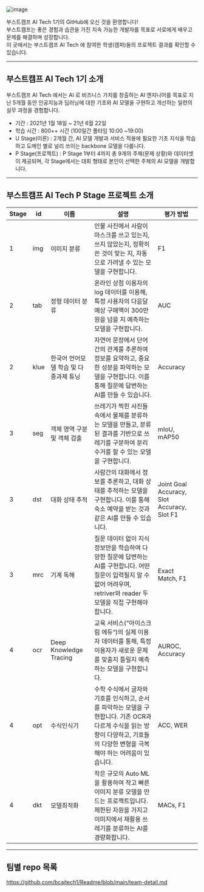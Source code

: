 ![image](https://user-images.githubusercontent.com/50396533/121860317-b2b27c80-cd33-11eb-8ca8-86a4ad1fce3a.png)

부스트캠프 AI Tech 1기의 GitHub에 오신 것을 환영합니다!  
부스트캠프는 좋은 경험과 습관을 가진 지속 가능한 개발자를 목표로 서로에게 배우고 문제를 해결하며 성장합니다.  
이 곳에서는 부스트캠프 AI Tech 에 참여한 학생(캠퍼)들의 프로젝트 결과를 확인할 수 있습니다.

----------------------


## 부스트캠프 AI Tech 1기 소개

부스트캠프 AI Tech 에서는 AI 로 비즈니스 가치를 창출하는 AI 엔지니어를 목표로 지난 5개월 동안 인공지능과 딥러닝에 대한 기초와 AI 모델을 구현하고 개선하는 일련의 실무 과정을 경험합니다.

- 기간 : 2021년 1월 18일 ~ 21년 6월 22일
- 학습 시간 : 800++ 시간 (100일간 풀타임 10:00 ~19:00)
- U Stage(이론) : 2개월 간, AI 모델 개발과 서비스 적용에 필요한 기초 지식을 학습하고 도메인 별로 널리 쓰이는 backbone 모델을 다룹니다.
- P Stage(프로젝트) : P Stage 1부터 4까지 총 9개의 주제(문제 상황)와 데이터셋이 제공되며, 각 Stage에서는 대회 형태로 본인이 선택한 주제의 AI 모델을 개발합니다.

----------------------
  
  
  
## 부스트캠프 AI Tech P Stage  프로젝트 소개 
| Stage | id      | 이름                                  | 설명                                                                                                                                                                            | 평가 방법           |
|-------|---------|---------------------------------------|---------------------------------------------------------------------------------------------------------------------------------------------------------------------------------|---------------------|
| 1     | img     | 이미지 분류                           | 인물 사진에서 사람이 마스크를 쓰고 있는지, 쓰지 않았는지, 정확히 쓴 것이 맞는 지,   자동으로 가려낼 수 있는 모델을 구현합니다.                                                  | F1  |
| 2     | tab     | 정형 데이터 분류                      | 온라인 상점 이용자의 log 데이터를 이용해, 특정 사용자의 다음달 예상 구매액이  300만원을 넘을 지 예측하는 모델을 구현합니다.                                                     | AUC                 |
| 2     | klue    | 한국어 언어모델 학습 및 다중과제 튜닝 | 자연어 문장에서 단어간의 관계를 추론하여 정보를 요약하고, 중요한 성분을 파악하는 모델을 구현합니다. 이를 통해 질문에 답변하는 AI를 만들 수 있습니다.                            | Accuracy            |
| 3     | seg | 객체 영역 구분 및 객체 검출           | 쓰레기가 찍힌 사진들 속에서 물체를 분류하는 모델을 만들고,  분류된 결과를 기반으로 쓰레기를 구분하여 분리수거를 할 수 있는 모델을 구현합니다.                                   | mIoU, mAP50 |
| 3     | dst     | 대화 상태 추적                        | 사람간의 대화에서 정보를 추론하고, 대화 상태를 추적하는 모델을 구현합니다. 이를 통해 숙소 예약을 받는 것과 같은 AI를 만들 수 있습니다.                                          | Joint Goal Accuracy, Slot Accuracy, Slot F1   |
| 3     | mrc     | 기계 독해                             | 질문 데이터 없이 지식 정보만을 학습하여 다양한 질문에 답변하는 AI를 구현합니다. 어떤 질문이 입력될지 알 수 없어 어려우며, retriver와 reader 두 모델을 직접 구현해야 합니다.     | Exact Match, F1               |
| 4     | ocr     | Deep Knowledge Tracing                | 교육 서비스(“아이스크림 에듀“)의 실제 이용자 데이터를 통해, 특정 이용자가 새로운 문제를 맞출지 틀릴지 예측하는 모델을 구현합니다.                                               | AUROC, Accuracy                    |
| 4     | opt     | 수식인식기                            | 수학 수식에서 글자와 기호를 인식하고, 순서를 파악하는 모델을 구현합니다. 기존 OCR과 다르게 수식을 읽는 방향이 다양하고, 기호들의 다양한 변형을 극복해야 하는 어려움이 있습니다. | ACC, WER            |
| 4     | dkt     | 모델최적화                            | 작은 규모의 Auto ML을 활용하여 작고 빠른 이미지 분류 모델을 만드는 프로젝트입니다. 제한된 자원을 가지고 이미지에서 재활용 쓰레기를 분류하는 AI를 경량화합니다.                  | MACs, F1            |
-----------------------

## 팀별 repo 목록 
https://github.com/bcaitech1/Readme/blob/main/team-detail.md
